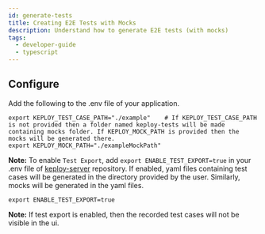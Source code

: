 ```yaml
---
id: generate-tests
title: Creating E2E Tests with Mocks
description: Understand how to generate E2E tests (with mocks)
tags:
  - developer-guide
  - typescript
---
```


## Configure

Add the following to the .env file of your application.

```
export KEPLOY_TEST_CASE_PATH="./example"    # If KEPLOY_TEST_CASE_PATH is not provided then a folder named keploy-tests will be made containing mocks folder. If KEPLOY_MOCK_PATH is provided then the mocks will be generated there.
export KEPLOY_MOCK_PATH="./exampleMockPath"
```

**Note:** To enable `Test Export`, add `export ENABLE_TEST_EXPORT=true` in your .env file of [keploy-server](https://github.com/keploy/keploy) repository. If enabled, yaml files containing test cases will be generated in the directory provided by the user. Similarly, mocks will be generated in the yaml files.

```shell
export ENABLE_TEST_EXPORT=true
```

**Note:** If test export is enabled, then the recorded test cases will not be visible in the ui.
